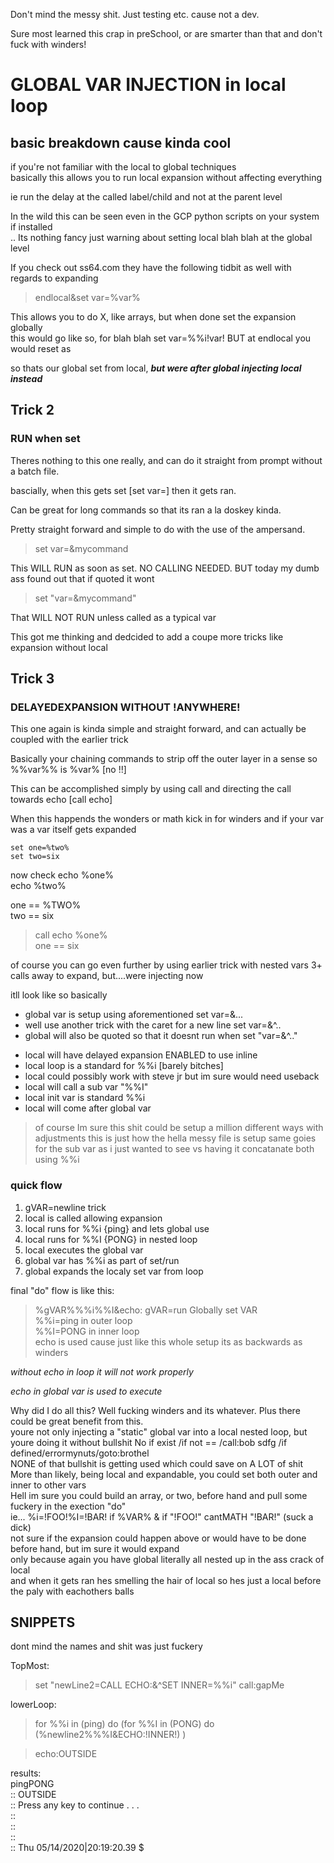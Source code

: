 
Don't mind the messy shit. Just testing etc. cause not a dev.  

Sure most learned this crap in preSchool, or are smarter than that and don't fuck with winders!
# GLOBAL VAR INJECTION in local loop  

## basic breakdown cause kinda cool

if you're not familiar with the local to global techniques  
basically this allows you to run local expansion without affecting everything  

ie run the delay at the called label/child and not at the parent level  

In the wild this can be seen even in the GCP python scripts on your system if installed  
.. Its nothing fancy just warning about setting local blah blah at the global level  

If you check out ss64.com they have the following tidbit as well with regards to expanding  

> endlocal&set var=%var%  

This allows you to do X, like arrays, but when done set the expansion globally  
this would go like so,  for blah blah set var=%%i!var! BUT at endlocal you would reset as  
  

  
so thats our global set from local, ***but were after global injecting local instead***    

## Trick 2 
### RUN when set

Theres nothing to this one really, and can do it straight from prompt without a batch file.  

bascially, when this gets set [set var=] then it gets ran.  

Can be great for long commands so that its ran a la doskey kinda.  

Pretty straight forward and simple to do with the use of the ampersand.  

>set var=&mycommand

This WILL RUN as soon as set. NO CALLING NEEDED. BUT today my dumb ass found out that if quoted it wont

>set "var=&mycommand"

That WILL NOT RUN unless called as a typical var  

This got me thinking and dedcided to add a coupe more tricks like expansion without local

## Trick 3
### DELAYEDEXPANSION WITHOUT !ANYWHERE!

This one again is kinda simple and straight forward, and can actually be coupled with the earlier trick  

Basically your chaining commands to strip off the outer layer in a sense so %%var%% is %var% [no !!]  

This can be accomplished simply by using call and directing the call towards echo [call echo]  

When this happends the wonders or math kick in for winders and if  your var was a var itself gets expanded  

    set one=%two%   
    set two=six   
    
now check
    echo %one%    
    echo %two%    

one == %TWO%  
two == six  
> call echo %one%  
one == six  

of course you can go even further by using earlier trick with nested vars 3+ calls away to expand, but....were injecting now  

itll look like so basically  
- global var is setup using aforementioned set var=&...  
- well use another trick with the caret for a new line set var=&^..  
- global will also be quoted so that it doesnt run when set "var=&^.."  

+ local will have delayed expansion ENABLED to use inline
+ local loop is a standard for %%i [barely bitches]
+ local could possibly work with steve jr but im sure would need useback
+ local will call a sub var "%%I"
+ local init var is standard %%i
+ local will come after global var

> of course Im sure this shit could be setup a million different ways with adjustments
> this is just how the hella messy file is setup
> same goies for the sub var as i just wanted to see vs having it concatanate both using %%i

### quick flow
1. gVAR=newline trick
2. local is called allowing expansion
3. local runs for %%i {ping} and lets global use
4. local runs for %%I {PONG} in nested loop
5. local executes the global var
6. global var has %%i as part of set/run
7. global expands the localy set var from loop

final "do" flow is like this:  
>   %gVAR%%%i%%I&echo:
gVAR=run Globally set VAR  
%%i=ping in outer loop  
%%I=PONG in inner loop  
echo is used cause just like this whole setup its as backwards as winders  

*without echo in loop it will not work properly*  

_echo in global var is used to execute_  

Why did I do all this? Well fucking winders and its whatever. Plus there could be great benefit from this.  
youre not only injecting a "static" global var into a local nested loop, but youre doing it without bullshit
No if exist /if not == /call:bob sdfg /if defined/errormynuts/goto:brothel  
NONE of that bullshit is getting used which could save on A LOT of shit  
More than likely, being local and expandable, you could set both outer and inner to other vars  
Hell im sure you could build an array, or two, before hand and pull some fuckery in the exection "do"  
ie... %i=!FOO!%I=!BAR! if %VAR% & if "!FOO!" cantMATH "!BAR!" (suck a dick)  
not sure if the expansion could happen above or would have to be done before hand, but im sure it would expand  
only because again you have global literally all nested up in the ass crack of local  
and when it gets ran hes smelling the hair of local so hes just a local before the paly with eachothers balls  


## SNIPPETS 
dont mind the names and shit was just fuckery  

TopMost:  

> set "newLine2=CALL ECHO:&^SET INNER=%%i"
> call:gapMe  

lowerLoop:  

> for %%i in (ping) do (for %%I in (PONG) do (%newline2%%%I&ECHO:!INNER!) )
  
> echo:OUTSIDE
  
results:  
pingPONG  
::	OUTSIDE  
::	Press any key to continue . . .    
::  
::  
::  
::	Thu 05/14/2020|20:19:20.39 $  
